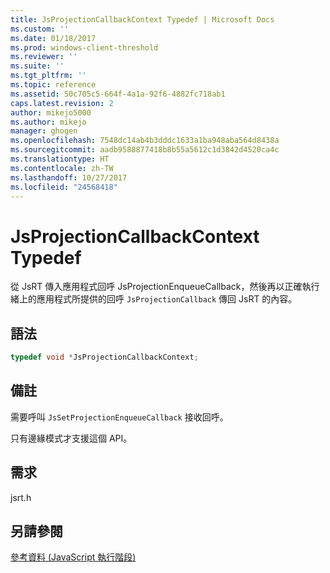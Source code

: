 ```yaml
---
title: JsProjectionCallbackContext Typedef | Microsoft Docs
ms.custom: ''
ms.date: 01/18/2017
ms.prod: windows-client-threshold
ms.reviewer: ''
ms.suite: ''
ms.tgt_pltfrm: ''
ms.topic: reference
ms.assetid: 50c705c5-664f-4a1a-92f6-4882fc718ab1
caps.latest.revision: 2
author: mikejo5000
ms.author: mikejo
manager: ghogen
ms.openlocfilehash: 7548dc14ab4b3dddc1633a1ba948aba564d8438a
ms.sourcegitcommit: aadb9588877418b8b55a5612c1d3842d4520ca4c
ms.translationtype: HT
ms.contentlocale: zh-TW
ms.lasthandoff: 10/27/2017
ms.locfileid: "24568418"
---
```

# <a name="jsprojectioncallbackcontext-typedef"></a>JsProjectionCallbackContext Typedef
從 JsRT 傳入應用程式回呼 JsProjectionEnqueueCallback，然後再以正確執行緒上的應用程式所提供的回呼 `JsProjectionCallback` 傳回 JsRT 的內容。  
  
## <a name="syntax"></a>語法  
  
```cpp  
typedef void *JsProjectionCallbackContext;  
```  
  
## <a name="remarks"></a>備註  
 需要呼叫 `JsSetProjectionEnqueueCallback` 接收回呼。  
  
 只有邊緣模式才支援這個 API。  
  
## <a name="requirements"></a>需求  
 jsrt.h  
  
## <a name="see-also"></a>另請參閱  
 [參考資料 (JavaScript 執行階段)](../chakra-hosting/reference-javascript-runtime.md)